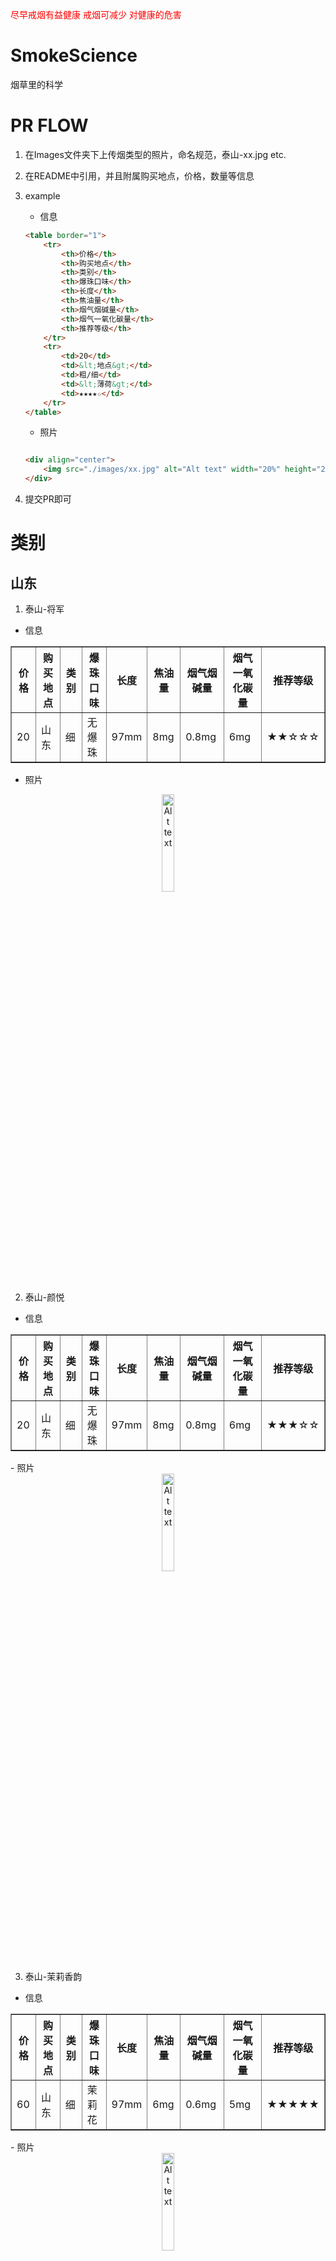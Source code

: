 <span style="color: red;">尽早戒烟有益健康
戒烟可减少
对健康的危害</span>

# SmokeScience

烟草里的科学

# PR FLOW

1. 在Images文件夹下上传烟类型的照片，命名规范，泰山-xx.jpg etc.
2. 在README中引用，并且附属购买地点，价格，数量等信息
3. example
    - 信息

    ```html
    <table border="1">
        <tr>
            <th>价格</th>
            <th>购买地点</th>
            <th>类别</th>
            <th>爆珠口味</th>
            <th>长度</th>
            <th>焦油量</th>
            <th>烟气烟碱量</th>
            <th>烟气一氧化碳量</th>
            <th>推荐等级</th>
        </tr>
        <tr>
            <td>20</td>
            <td>&lt;地点&gt;</td>
            <td>粗/细</td>
            <td>&lt;薄荷&gt;</td>
            <td>★★★★☆</td>
        </tr>
    </table>

    ```

    - 照片

    ```html

    <div align="center">
        <img src="./images/xx.jpg" alt="Alt text" width="20%" height="20%"/>
    </div>
    ```

4. 提交PR即可

# 类别

## 山东

1. 泰山-将军

- 信息

<table border="1">
  <tr>
    <th>价格</th>
    <th>购买地点</th>
    <th>类别</th>
    <th>爆珠口味</th>
    <th>长度</th>
    <th>焦油量</th>
    <th>烟气烟碱量</th>
    <th>烟气一氧化碳量</th>
    <th>推荐等级</th>
  </tr>
  <tr>
    <td>20</td>
    <td>山东</td>
    <td>细</td>
    <td>无爆珠</td>
    <td>97mm</td>
    <td>8mg</td>
    <td>0.8mg</td>
    <td>6mg</td>
    <td>★★☆☆☆</td>
  </tr>
</table>

- 照片

<div align="center">
    <img src="./images/泰山_将军.jpg" alt="Alt text" width="20%" height="20%"/>
</div>

2. 泰山-颜悦

- 信息

<table border="1">
  <tr>
    <th>价格</th>
    <th>购买地点</th>
    <th>类别</th>
    <th>爆珠口味</th>
    <th>长度</th>
    <th>焦油量</th>
    <th>烟气烟碱量</th>
    <th>烟气一氧化碳量</th>
    <th>推荐等级</th>
  </tr>
  <tr>
    <td>20</td>
    <td>山东</td>
    <td>细</td>
    <td>无爆珠</td>
    <td>97mm</td>
    <td>8mg</td>
    <td>0.8mg</td>
    <td>6mg</td>
    <td>★★★☆☆</td>
  </tr>
</table>
- 照片

<div align="center">
    <img src="./images/泰山_颜悦.jpg" alt="Alt text" width="20%" height="20%"/>
</div>

3. 泰山-茉莉香韵

- 信息

<table border="1">
  <tr>
    <th>价格</th>
    <th>购买地点</th>
    <th>类别</th>
    <th>爆珠口味</th>
    <th>长度</th>
    <th>焦油量</th>
    <th>烟气烟碱量</th>
    <th>烟气一氧化碳量</th>
    <th>推荐等级</th>
  </tr>
  <tr>
    <td>60</td>
    <td>山东</td>
    <td>细</td>
    <td>茉莉花</td>
    <td>97mm</td>
    <td>6mg</td>
    <td>0.6mg</td>
    <td>5mg</td>
    <td>★★★★★</td>
  </tr>
</table>
- 照片

<div align="center">
    <img src="./images/泰山_茉莉香韵.jpg" alt="Alt text" width="20%" height="20%"/>
</div>

## 上海

1. 上海

- 信息

<table border="1">
  <tr>
    <th>价格</th>
    <th>购买地点</th>
    <th>类别</th>
    <th>爆珠口味</th>
    <th>长度</th>
    <th>焦油量</th>
    <th>烟气烟碱量</th>
    <th>烟气一氧化碳量</th>
    <th>推荐等级</th>

  </tr>
  <tr>
    <td>15</td>
    <td>上海</td>
    <td>粗</td>
    <td>无爆珠</td>
    <td>unknown</td>
    <td>11mg</td>
    <td>1.0mg</td>
    <td>12mg</td>
    <td>★★★☆☆</td>
  </tr>
</table>

- 照片

<div align="center">
    <img src="./images/金上海.jpg" alt="Alt text" width="20%" height="20%"/>
</div>

## 印尼

1. 555-双冰

- 信息

<table border="1">
  <tr>
    <th>价格</th>
    <th>购买地点</th>
    <th>类别</th>
    <th>爆珠口味</th>
    <th>长度</th>
    <th>焦油量</th>
    <th>烟气烟碱量</th>
    <th>烟气一氧化碳量</th>
    <th>推荐等级</th>

  </tr>
  <tr>
    <td>30</td>
    <td>武汉</td>
    <td>粗</td>
    <td>双冰，薄荷口味</td>
    <td>unknown</td>
    <td>9mg</td>
    <td>0.6mg</td>
    <td>8mg</td>
    <td>★★★★★</td>
  </tr>
</table>

- 照片

<div align="center">
    <img src="./images/555-双冰.jpg" alt="Alt text" width="20%" height="20%"/>
</div>

## 安徽

1. 徽商

- 信息

<table border="1">
  <tr>
    <th>价格</th>
    <th>购买地点</th>
    <th>类别</th>
    <th>爆珠口味</th>
    <th>长度</th>
    <th>焦油量</th>
    <th>烟气烟碱量</th>
    <th>烟气一氧化碳量</th>
    <th>推荐等级</th>

  </tr>
  <tr>
    <td>50</td>
    <td>安徽</td>
    <td>细</td>
    <td>石斛爆珠</td>
    <td>unknown</td>
    <td>8mg</td>
    <td>0.7mg</td>
    <td>6mg</td>
    <td>★★★★☆</td>
  </tr>
</table>

- 照片

<div align="center">
    <img src="./images/徽商.jpg" alt="Alt text" width="20%" height="20%"/>
</div>

## 甘肃

1. 兰州

- 信息

<table border="1">
  <tr>
    <th>价格</th>
    <th>购买地点</th>
    <th>类别</th>
    <th>爆珠口味</th>
    <th>长度</th>
    <th>焦油量</th>
    <th>烟气烟碱量</th>
    <th>烟气一氧化碳量</th>
    <th>推荐等级</th>

  </tr>
  <tr>
    <td>30</td>
    <td>兰州</td>
    <td>中</td>
    <td>无</td>
    <td>unknown</td>
    <td>8mg</td>
    <td>0.8mg</td>
    <td>8mg</td>
    <td>★★★★☆</td>
  </tr>
</table>

- 照片

<div align="center">
    <img src="./images/兰州_黑中支.jpg" alt="Alt text" width="20%" height="20%"/>
</div>


## 贵州

1. 跨越

- 信息

<table border="1">
  <tr>
    <th>价格</th>
    <th>购买地点</th>
    <th>类别</th>
    <th>爆珠口味</th>
    <th>长度</th>
    <th>焦油量</th>
    <th>烟气烟碱量</th>
    <th>烟气一氧化碳量</th>
    <th>推荐等级</th>

  </tr>
  <tr>
    <td>24</td>
    <td>武汉</td>
    <td>中</td>
    <td>陈皮</td>
    <td>unknown</td>
    <td>5mg</td>
    <td>0.7mg</td>
    <td>7mg</td>
    <td>★★★★☆</td>
  </tr>
</table>

- 照片

<div align="center">
    <img src="./images/贵州_跨越.jpg" alt="Alt text" width="20%" height="20%"/>
</div>
